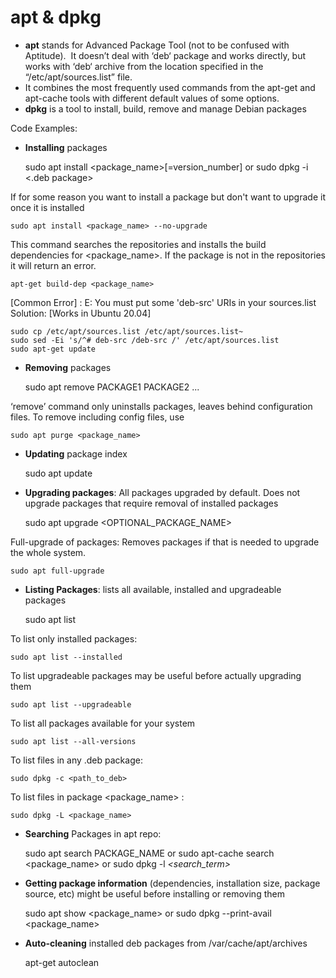 # apt & dpkg
*   **apt** stands for Advanced Package Tool (not to be confused with Aptitude).  It doesn’t deal with ‘deb‘ package and works directly, but works with ‘deb‘ archive from the location specified in the “/etc/apt/sources.list” file.
*   It combines the most frequently used commands from the apt-get and apt-cache tools with different default values of some options.
*   **dpkg** is a tool to install, build, remove and manage Debian packages

Code Examples: 

*   **Installing** packages 

    sudo apt install <package_name>[=version_number] 
    or 
    sudo dpkg -i <.deb package>

If for some reason you want to install a package but don't want to upgrade it once it is installed

    sudo apt install <package_name> --no-upgrade

This command searches the repositories and installs the build dependencies for <package\_name>. If the package is not in the repositories it will return an error.

    apt-get build-dep <package_name>

\[Common Error\] : E: You must put some 'deb-src' URIs in your sources.list  
Solution: \[Works in Ubuntu 20.04\] 

    sudo cp /etc/apt/sources.list /etc/apt/sources.list~
    sudo sed -Ei 's/^# deb-src /deb-src /' /etc/apt/sources.list
    sudo apt-get update

*   **Removing** packages 

    sudo apt remove PACKAGE1 PACKAGE2 ...

‘remove’ command only uninstalls packages, leaves behind configuration files. To remove including config files, use 

    sudo apt purge <package_name> 

*   **Updating** package index

    sudo apt update 

*   **Upgrading packages**: All packages upgraded by default. Does not upgrade packages that require removal of installed packages  

    sudo apt upgrade <OPTIONAL_PACKAGE_NAME> 

Full-upgrade of packages: Removes packages if that is needed to upgrade the whole system. 

    sudo apt full-upgrade 

*   **Listing Packages**: lists all available, installed and upgradeable packages 

    sudo apt list 

To list only installed packages: 

    sudo apt list --installed 

To list upgradeable packages may be useful before actually upgrading them 

    sudo apt list --upgradeable

To list all packages available for your system 

    sudo apt list --all-versions

To list files in any .deb package: 

    sudo dpkg -c <path_to_deb>

To list files in package <package\_name> : 

    sudo dpkg -L <package_name>

*   **Searching** Packages in apt repo: 

    sudo apt search PACKAGE_NAME
    or
    sudo apt-cache search <package_name>
    or
    sudo dpkg -l *<search_term>*

*   **Getting package information** (dependencies, installation size, package source, etc) might be useful before installing or removing them 

    sudo apt show <package_name>
    or
    sudo dpkg --print-avail <package_name>

*   **Auto-cleaning** installed deb packages from /var/cache/apt/archives

    apt-get autoclean